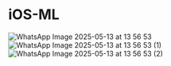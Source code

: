 # iOS-ML


![WhatsApp Image 2025-05-13 at 13 56 53](https://github.com/user-attachments/assets/d49d4986-fa39-44d4-b662-6934b5d26935)
![WhatsApp Image 2025-05-13 at 13 56 53 (1)](https://github.com/user-attachments/assets/7fde4d9d-beaf-457d-beea-94f31370a88b)
![WhatsApp Image 2025-05-13 at 13 56 53 (2)](https://github.com/user-attachments/assets/023d9749-e1bb-4e46-8bf3-f2dc21578d17)
